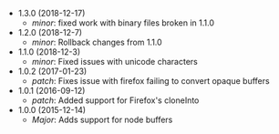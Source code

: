* 1.3.0 (2018-12-17)
  * _minor_: fixed work with binary files broken in 1.1.0
* 1.2.0 (2018-12-7)
  * _minor_: Rollback changes from 1.1.0
* 1.1.0 (2018-12-3)
  * _minor_: Fixed issues with unicode characters
* 1.0.2 (2017-01-23)
  * _patch_: Fixes issue with firefox failing to convert opaque buffers
* 1.0.1 (2016-09-12)
  * _patch_: Added support for Firefox's cloneInto
* 1.0.0 (2015-12-14)
  * _Major_: Adds support for node buffers
